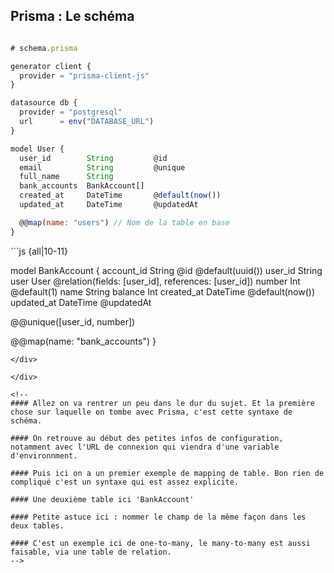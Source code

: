 ## Prisma : Le schéma

<div class="grid mt-4 gap-6 -ml-8 -mr-8" style="grid-template-columns: 0.8fr 1.1fr; overflow: auto">

```js {all|all|13}
# schema.prisma

generator client {
  provider = "prisma-client-js"
}

datasource db {
  provider = "postgresql"
  url      = env("DATABASE_URL")
}

model User {
  user_id        String         @id
  email          String         @unique
  full_name      String
  bank_accounts  BankAccount[]
  created_at     DateTime       @default(now())
  updated_at     DateTime       @updatedAt

  @@map(name: "users") // Nom de la table en base
}
```

<div v-if="$slidev.nav.clicks >= 1">
```js {all|10-11}







model BankAccount {
  account_id String   @id @default(uuid())
  user_id    String
  user       User     @relation(fields: [user_id], references: [user_id])
  number     Int      @default(1)
  name       String
  balance    Int
  created_at DateTime @default(now())
  updated_at DateTime @updatedAt

  @@unique([user_id, number])

  @@map(name: "bank_accounts")
}
```
</div>

</div>

<!--
#### Allez on va rentrer un peu dans le dur du sujet. Et la première chose sur laquelle on tombe avec Prisma, c'est cette syntaxe de schéma.

#### On retrouve au début des petites infos de configuration, notamment avec l'URL de connexion qui viendra d'une variable d'environnment.

#### Puis ici on a un premier exemple de mapping de table. Bon rien de compliqué c'est un syntaxe qui est assez explicite.

#### Une deuxième table ici 'BankAccount'

#### Petite astuce ici : nommer le champ de la même façon dans les deux tables.

#### C'est un exemple ici de one-to-many, le many-to-many est aussi faisable, via une table de relation.
-->
